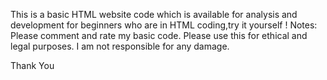 This is a basic HTML website code which is available for analysis and development for beginners who are in HTML coding,try it yourself !
Notes:
Please comment and rate my basic code.
Please use this for ethical and legal purposes.
I am not responsible for any damage.

Thank You

